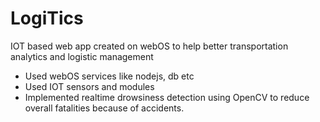 # LogiTics
IOT based web app created on webOS to help better transportation analytics and logistic management
- Used webOS services like nodejs, db etc
- Used IOT sensors and modules
- Implemented realtime drowsiness detection using OpenCV to reduce overall fatalities because of accidents. 
